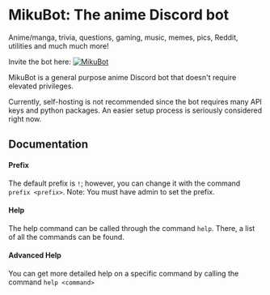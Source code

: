 # MikuBot: The anime Discord bot

Anime/manga, trivia, questions, gaming, music, memes, pics, Reddit, utilities and much much more!

Invite the bot here:
[![MikuBot](https://discordbots.org/api/widget/status/512354713602228265.png)](https://discordbots.org/bot/512354713602228265)

MikuBot is a general purpose anime Discord bot that doesn't require elevated privileges.

Currently, self-hosting is not recommended since the bot requires many API keys and python packages. An easier setup process is seriously considered right now.

## Documentation

#### Prefix

The default prefix is `!`; however, you can change it with the command `prefix <prefix>`.
Note: You must have admin to set the prefix.

#### Help

The help command can be called through the command `help`. There, a list of all the commands can be found.

#### Advanced Help

You can get more detailed help on a specific command by calling the command `help <command>`

